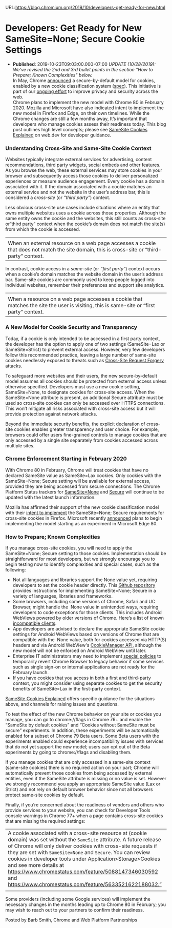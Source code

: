 URL:https://blog.chromium.org/2019/10/developers-get-ready-for-new.html
# Developers: Get Ready for New SameSite=None; Secure Cookie Settings
- **Published**: 2019-10-23T09:03:00.000-07:00
*UPDATE (10/28/2019): We've revised the 2nd and 3rd bullet points in the section "How to Prepare; Known Complexities" below.*  
In May, Chrome [announced](https://blog.chromium.org/2019/05/improving-privacy-and-security-on-web.html) a secure-by-default model for cookies, enabled by a new cookie classification system ([spec](https://tools.ietf.org/html/draft-west-cookie-incrementalism-00)). This initiative is part of our [ongoing effort](https://www.blog.google/products/chrome/building-a-more-private-web/) to improve privacy and security across the web.  
Chrome plans to implement the new model with Chrome 80 in February 2020. Mozilla and Microsoft have also indicated intent to implement the new model in Firefox and Edge, on their own timelines. While the Chrome changes are still a few months away, It’s important that developers who manage cookies assess their readiness today. This blog post outlines high level concepts; please see [SameSite Cookies Explained](https://web.dev/samesite-cookies-explained) on web.dev for developer guidance.  
  
  

### Understanding Cross-Site and Same-Site Cookie Context

  
Websites typically integrate external services for advertising, content recommendations, third party widgets, social embeds and other features. As you browse the web, these external services may store cookies in your browser and subsequently access those cookies to deliver personalized experiences or measure audience engagement. Every cookie has a domain associated with it. If the domain associated with a cookie matches an external service and not the website in the user’s address bar, this is considered a *cross-site* (or *“third party”*) context.  
  
Less obvious cross-site use cases include situations where an entity that owns multiple websites uses a cookie across those properties. Although the same entity owns the cookie and the websites, this still counts as cross-site or“third party” context when the cookie’s domain does not match the site(s) from which the cookie is accessed.   

|  |
| --- |
|  |
| When an external resource on a web page accesses a cookie that does not match the site domain, this is cross-site or “third-party” context. |

  
  
In contrast, cookie access in a *same-site* (or *“first party”*) context occurs when a cookie’s domain matches the website domain in the user’s address bar. Same-site cookies are commonly used to keep people logged into individual websites, remember their preferences and support site analytics.  

|  |
| --- |
|  |
| When a resource on a web page accesses a cookie that matches the site the user is visiting, this is same-site or “first party” context. |

  
  

### A New Model for Cookie Security and Transparency

  
Today, if a cookie is only intended to be accessed in a first party context, the developer has the option to apply one of two settings (SameSite=Lax or SameSite=Strict) to prevent external access. However, very few developers follow this recommended practice, leaving a large number of same-site cookies needlessly exposed to threats such as [Cross-Site Request Forgery](https://cheatsheetseries.owasp.org/cheatsheets/Cross-Site_Request_Forgery_Prevention_Cheat_Sheet.html) attacks.  
  
To safeguard more websites and their users, the new secure-by-default model assumes all cookies should be protected from external access unless otherwise specified. Developers must use a new cookie setting, SameSite=None, to designate cookies for cross-site access. When the SameSite=None attribute is present, an additional Secure attribute must be used so cross-site cookies can only be accessed over HTTPS connections. This won’t mitigate all risks associated with cross-site access but it will provide protection against network attacks.   
  
Beyond the immediate security benefits, the explicit declaration of cross-site cookies enables greater transparency and user choice. For example, browsers could offer users fine-grained controls to manage cookies that are only accessed by a single site separately from cookies accessed across multiple sites.   
  
  

### Chrome Enforcement Starting in February 2020

  
With Chrome 80 in February, Chrome will treat cookies that have no declared SameSite value as SameSite=Lax cookies. Only cookies with the SameSite=None; Secure setting will be available for external access, provided they are being accessed from secure connections. The Chrome Platform Status trackers for [SameSite=None](https://chromestatus.com/feature/5088147346030592) and [Secure](https://chromestatus.com/feature/5633521622188032) will continue to be updated with the latest launch information.  
  
Mozilla has affirmed their support of the new cookie classification model with their [intent to implement](https://groups.google.com/forum/#!msg/mozilla.dev.platform/nx2uP0CzA9k/BNVPWDHsAQAJ) the SameSite=None; Secure requirements for cross-site cookies in Firefox. Microsoft recently [announced](https://groups.google.com/a/chromium.org/forum/#!msg/blink-dev/AknSSyQTGYs/8lMmI5DwEAAJ) plans to begin implementing the model starting as an experiment in Microsoft Edge 80.  
  
  

### How to Prepare; Known Complexities

  
If you manage cross-site cookies, you will need to apply the SameSite=None; Secure setting to those cookies. Implementation should be straightforward for most developers, but we strongly encourage you to begin testing now to identify complexities and special cases, such as the following:   
  

* Not all languages and libraries support the None value yet, requiring developers to set the cookie header directly. This [Github repository](https://github.com/GoogleChromeLabs/samesite-examples) provides instructions for implementing SameSite=None; Secure in a variety of languages, libraries and frameworks.
* Some browsers, including some versions of Chrome, Safari and UC Browser, might handle the  None value in unintended ways, requiring developers to code exceptions for those clients. This includes Android WebViews powered by older versions of Chrome. Here’s a list of known [incompatible clients](https://www.chromium.org/updates/same-site/incompatible-clients).
* App developers are advised to declare the appropriate SameSite cookie settings for Android WebViews based on versions of Chrome that are compatible with the  None value, both for cookies accessed via HTTP(S) headers and via Android WebView's [CookieManager API](https://developer.android.com/reference/android/webkit/CookieManager), although the new model will not be enforced on Android WebView until later.
* Enterprise IT administrators may need to implement [special policies](https://www.chromium.org/administrators/policy-list-3/cookie-legacy-samesite-policies) to temporarily revert Chrome Browser to legacy behavior if some services such as single sign-on or internal applications are not ready for the February launch.
* If you have cookies that you access in both a first and third-party context, you might consider using separate cookies to get the security benefits of SameSite=Lax in the first-party context.

[SameSite Cookies Explained](https://web.dev/samesite-cookies-explained) offers specific guidance for the situations above, and channels for raising issues and questions.  
  
To test the effect of the new Chrome behavior on your site or cookies you manage, you can go to chrome://flags in Chrome 76+ and enable the “SameSite by default cookies” and “Cookies without SameSite must be secure” experiments. In addition, these experiments will be automatically enabled for a subset of Chrome 79 Beta users. Some Beta users with the experiments enabled could experience incompatibility issues with services that do not yet support the new model; users can opt out of the Beta experiments by going to chrome://flags and disabling them.   
  
If you manage cookies that are only accessed in a same-site context (same-site cookies) there is no required action on your part; Chrome will automatically prevent those cookies from being accessed by external entities, even if the SameSite attribute is missing or no value is set. However we strongly recommend you apply an appropriate SameSite value (Lax or Strict) and not rely on default browser behavior since not all browsers protect same-site cookies by default.  
  
Finally, if you’re concerned about the readiness of vendors and others who provide services to your website, you can check for Developer Tools console warnings in Chrome 77+ when a page contains cross-site cookies that are missing the required settings:
  
  

|  |
| --- |
| A cookie associated with a cross-site resource at (cookie domain) was set without the `SameSite` attribute. A future release of Chrome will only deliver cookies with cross-site requests if they are set with `SameSite=None` and `Secure`. You can review cookies in developer tools under Application>Storage>Cookies and see more details at https://www.chromestatus.com/feature/5088147346030592 and https://www.chromestatus.com/feature/5633521622188032.” |
|  |

  
Some providers (including some Google services) will implement the necessary changes in the months leading up to Chrome 80 in February; you may wish to reach out to your partners to confirm their readiness.

Posted by Barb Smith, Chrome and Web Platform Partnerships
